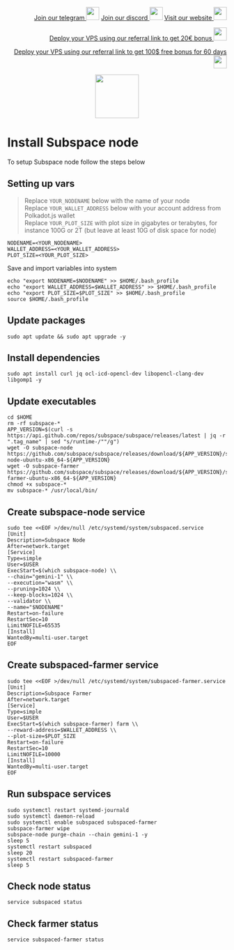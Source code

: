 <p style="font-size:14px" align="right">
<a href="https://t.me/kjnotes" target="_blank">Join our telegram <img src="https://user-images.githubusercontent.com/50621007/183283867-56b4d69f-bc6e-4939-b00a-72aa019d1aea.png" width="30"/></a>
<a href="https://discord.gg/fRVzvPBh" target="_blank">Join our discord <img src="https://user-images.githubusercontent.com/50621007/176236430-53b0f4de-41ff-41f7-92a1-4233890a90c8.png" width="30"/></a>
<a href="https://kjnodes.com/" target="_blank">Visit our website <img src="https://user-images.githubusercontent.com/50621007/168689709-7e537ca6-b6b8-4adc-9bd0-186ea4ea4aed.png" width="30"/></a>
</p>

<p style="font-size:14px" align="right">
<a href="https://hetzner.cloud/?ref=y8pQKS2nNy7i" target="_blank">Deploy your VPS using our referral link to get 20€ bonus <img src="https://user-images.githubusercontent.com/50621007/174612278-11716b2a-d662-487e-8085-3686278dd869.png" width="30"/></a>
</p>
<p style="font-size:14px" align="right">
<a href="https://m.do.co/c/17b61545ca3a" target="_blank">Deploy your VPS using our referral link to get 100$ free bonus for 60 days <img src="https://user-images.githubusercontent.com/50621007/183284313-adf81164-6db4-4284-9ea0-bcb841936350.png" width="30"/></a>
</p>

<p align="center">
  <img height="100" height="auto" src="https://user-images.githubusercontent.com/50621007/171398816-7e0432f4-4d39-42ad-a72e-cd8dd008028f.png">
</p>

# Install Subspace node
To setup Subspace node follow the steps below

## Setting up vars
>Replace `YOUR_NODENAME` below with the name of your node\
>Replace `YOUR_WALLET_ADDRESS` below with your account address from Polkadot.js wallet\
>Replace `YOUR_PLOT_SIZE` with plot size in gigabytes or terabytes, for instance 100G or 2T (but leave at least 10G of disk space for node)
```
NODENAME=<YOUR_NODENAME>
WALLET_ADDRESS=<YOUR_WALLET_ADDRESS>
PLOT_SIZE=<YOUR_PLOT_SIZE>
```

Save and import variables into system
```
echo "export NODENAME=$NODENAME" >> $HOME/.bash_profile
echo "export WALLET_ADDRESS=$WALLET_ADDRESS" >> $HOME/.bash_profile
echo "export PLOT_SIZE=$PLOT_SIZE" >> $HOME/.bash_profile
source $HOME/.bash_profile
```

## Update packages
```
sudo apt update && sudo apt upgrade -y
```

## Install dependencies
```
sudo apt install curl jq ocl-icd-opencl-dev libopencl-clang-dev libgomp1 -y
```

## Update executables
```
cd $HOME
rm -rf subspace-*
APP_VERSION=$(curl -s https://api.github.com/repos/subspace/subspace/releases/latest | jq -r ".tag_name" | sed "s/runtime-/""/g")
wget -O subspace-node https://github.com/subspace/subspace/releases/download/${APP_VERSION}/subspace-node-ubuntu-x86_64-${APP_VERSION}
wget -O subspace-farmer https://github.com/subspace/subspace/releases/download/${APP_VERSION}/subspace-farmer-ubuntu-x86_64-${APP_VERSION}
chmod +x subspace-*
mv subspace-* /usr/local/bin/
```

## Create subspace-node service
```
sudo tee <<EOF >/dev/null /etc/systemd/system/subspaced.service
[Unit]
Description=Subspace Node
After=network.target
[Service]
Type=simple
User=$USER
ExecStart=$(which subspace-node) \\
--chain="gemini-1" \\
--execution="wasm" \\
--pruning=1024 \\
--keep-blocks=1024 \\
--validator \\
--name="$NODENAME"
Restart=on-failure
RestartSec=10
LimitNOFILE=65535
[Install]
WantedBy=multi-user.target
EOF
```

## Create subspaced-farmer service
```
sudo tee <<EOF >/dev/null /etc/systemd/system/subspaced-farmer.service
[Unit]
Description=Subspace Farmer
After=network.target
[Service]
Type=simple
User=$USER
ExecStart=$(which subspace-farmer) farm \\
--reward-address=$WALLET_ADDRESS \\
--plot-size=$PLOT_SIZE
Restart=on-failure
RestartSec=10
LimitNOFILE=10000
[Install]
WantedBy=multi-user.target
EOF
```

## Run subspace services
```
sudo systemctl restart systemd-journald
sudo systemctl daemon-reload
sudo systemctl enable subspaced subspaced-farmer
subspace-farmer wipe
subspace-node purge-chain --chain gemini-1 -y
sleep 5
systemctl restart subspaced
sleep 20
systemctl restart subspaced-farmer
sleep 5
```

## Check node status
```
service subspaced status
```

## Check farmer status
```
service subspaced-farmer status
```
